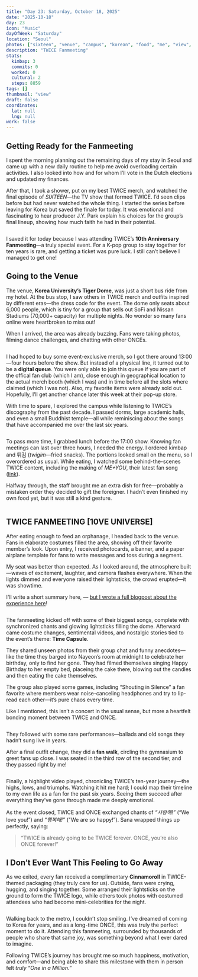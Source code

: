 ```yaml
---
title: "Day 23: Saturday, October 18, 2025"
date: "2025-10-18"
day: 23
icon: "Music"
dayOfWeek: "Saturday"
location: "Seoul"
photos: ["sixteen", "venue", "campus", "korean", "food", "me", "view", "game", "close", "logo", "bun"]
description: "TWICE Fanmeeting"
stats:
  kimbap: 3
  commits: 0
  worked: 0
  cultural: 2
  steps: 8859
tags: []
thumbnail: "view"
draft: false
coordinates:
  lat: null
  lng: null
work: false
---
```

## Getting Ready for the Fanmeeting
I spent the morning planning out the remaining days of my stay in Seoul and came up with a new daily routine to help me avoid overloading certain activities. I also looked into how and for whom I’ll vote in the Dutch elections and updated my finances.  

After that, I took a shower, put on my best TWICE merch, and watched the final episode of *SIXTEEN*—the TV show that formed TWICE. I’d seen clips before but had never watched the whole thing. I started the series before leaving for Korea but saved the finale for today. It was emotional and fascinating to hear producer J.Y. Park explain his choices for the group’s final lineup, showing how much faith he had in their potential.  

<Img sixteen desc="The start of an incredible story">

I saved it for today because I was attending TWICE’s **10th Anniversary Fanmeeting**—a truly special event. For a K-pop group to stay together for ten years is rare, and getting a ticket was pure luck. I still can’t believe I managed to get one!

## Going to the Venue
The venue, **Korea University’s Tiger Dome**, was just a short bus ride from my hotel. At the bus stop, I saw others in TWICE merch and outfits inspired by different eras—the dress code for the event. The dome only seats about 6,000 people, which is tiny for a group that sells out SoFi and Nissan Stadiums (70,000+ capacity) for multiple nights. No wonder so many fans online were heartbroken to miss out!  

When I arrived, the area was already buzzing. Fans were taking photos, filming dance challenges, and chatting with other ONCEs.  

<Img venue desc="All decorated for the show!">

I had hoped to buy some event-exclusive merch, so I got there around 13:00—four hours before the show. But instead of a physical line, it turned out to be a **digital queue**. You were only able to join this queue if you are part of the offical fan club (which I am), close enough in geographical location to the actual merch booth (which I was) and in time before all the slots where claimed (which I was not). Also, my favorite items were already sold out. Hopefully, I’ll get another chance later this week at their pop-up store.  

With time to spare, I explored the campus while listening to TWICE’s discography from the past decade. I passed dorms, large academic halls, and even a small Buddhist temple—all while reminiscing about the songs that have accompanied me over the last six years.  

<Img campus desc="This looks cool, but it feels out of place here in Seoul">

To pass more time, I grabbed lunch before the 17:00 show. Knowing fan meetings can last over three hours, I needed the energy. I ordered kimbap and 튀김 (*twigim*—fried snacks). The portions looked small on the menu, so I overordered as usual. While eating, I watched some behind-the-scenes TWICE content, including the making of *ME+YOU*, their latest fan song ([link](https://www.youtube.com/watch?v=zqorlX_5oHQ)).  

Halfway through, the staff brought me an extra dish for free—probably a mistaken order they decided to gift the foreigner. I hadn’t even finished my own food yet, but it was still a kind gesture.  

<Img food desc="This is way too much food">

## TWICE FANMEETING [10VE UNIVERSE]
After eating enough to feed an orphanage, I headed back to the venue. Fans in elaborate costumes filled the area, showing off their favorite member’s look. Upon entry, I received photocards, a banner, and a paper airplane template for fans to write messages and toss during a segment.  

My seat was better than expected. As I looked around, the atmosphere built—waves of excitement, laughter, and camera flashes everywhere. When the lights dimmed and everyone raised their lightsticks, the crowd erupted—it was showtime.

I'll write a short summary here, — [but I wrote a full blogpost about the experience here](../blogs/fanmeeting)!

<Img view desc="Starting off strong with their latest hits!">

The fanmeeting kicked off with some of their biggest songs, complete with synchronized chants and glowing lightsticks filling the dome. Afterward came costume changes, sentimental videos, and nostalgic stories tied to the event’s theme: **Time Capsule**.  

They shared unseen photos from their group chat and funny anecdotes—like the time they barged into Nayeon’s room at midnight to celebrate her birthday, only to find her gone. They had filmed themselves singing Happy Birthday to her empty bed, placeing the cake there, blowing out the candles and then eating the cake themselves.  

The group also played some games, including “Shouting in Silence” a fan favorite where members wear noise-canceling headphones and try to lip-read each other—it’s pure chaos every time.  

Like I mentioned, this isn’t a concert in the usual sense, but more a heartfelt bonding moment between TWICE and ONCE.  

<Img game desc="Momo was trying her best here!">

They followed with some rare performances—ballads and old songs they hadn’t sung live in years. 

After a final outfit change, they did a **fan walk**, circling the gymnasium to greet fans up close. I was seated in the third row of the second tier, and they passed right by me!  

<Img close desc="I have never been this close to them before!">

Finally, a highlight video played, chronicling TWICE’s ten-year journey—the highs, lows, and triumphs. Watching it hit me hard; I could map their timeline to my own life as a fan for the past six years. Seeing them succeed after everything they’ve gone through made me deeply emotional.  

As the event closed, TWICE and ONCE exchanged chants of *“사랑해!”* (“We love you!”) and *“행복해!”* ("We are so happy!”). Sana wrapped things up perfectly, saying:  

> “TWICE is already going to be TWICE forever. ONCE, you’re also ONCE forever!”

## I Don’t Ever Want This Feeling to Go Away
As we exited, every fan received a complimentary **Cinnamoroll** in TWICE-themed packaging (they truly care for us). Outside, fans were crying, hugging, and singing together. Some arranged their lightsticks on the ground to form the TWICE logo, while others took photos with costumed attendees who had become mini-celebrities for the night.  

<Img logo desc="Like an occult ritual for summoning TWICE">

Walking back to the metro, I couldn’t stop smiling. I’ve dreamed of coming to Korea for years, and as a long-time ONCE, this was truly the perfect moment to do it. Attending this fanmeeting, surrounded by thousands of people who share that same joy, was something beyond what I ever dared to imagine.  

Following TWICE’s journey has brought me so much happiness, motivation, and comfort—and being able to share this milestone with them in person felt *truly “One in a Million.”*  